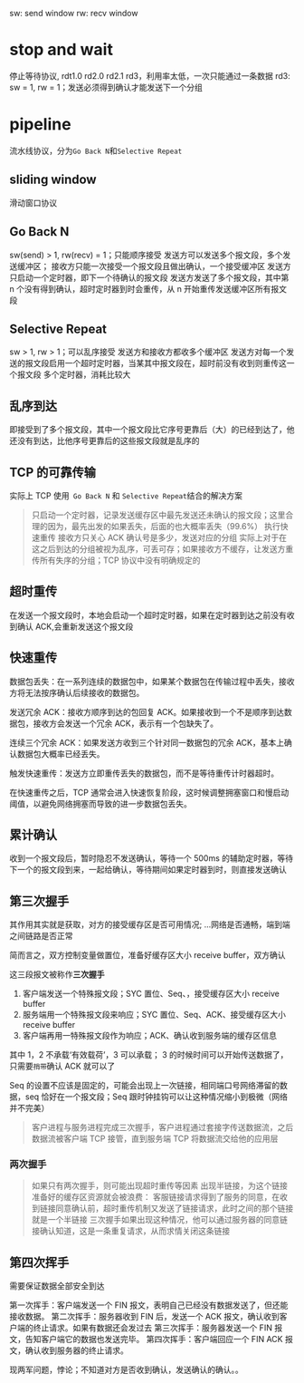 sw: send window
rw: recv window

# stop and wait

停止等待协议, rdt1.0 rd2.0 rd2.1 rd3，利用率太低，一次只能通过一条数据
rd3: sw = 1, rw = 1；发送必须得到确认才能发送下一个分组

# pipeline

流水线协议，分为`Go Back N`和`Selective Repeat`

## sliding window

滑动窗口协议

## Go Back N

sw(send) > 1, rw(recv) = 1；只能顺序接受
发送方可以发送多个报文段，多个发送缓冲区；
接收方只能一次接受一个报文段且做出确认，一个接受缓冲区
发送方只启动一个定时器，即下一个待确认的报文段
发送方发送了多个报文段，其中第 n 个没有得到确认，超时定时器到时会重传，从 n 开始重传发送缓冲区所有报文段

## Selective Repeat

sw > 1, rw > 1；可以乱序接受
发送方和接收方都收多个缓冲区
发送方对每一个发送的报文段启用一个超时定时器，当某其中报文段在，超时前没有收到则重传这一个报文段
多个定时器，消耗比较大

## 乱序到达

即接受到了多个报文段，其中一个报文段比它序号更靠后（大）的已经到达了，他还没有到达，比他序号更靠后的这些报文段就是乱序的

## TCP 的可靠传输

实际上 TCP 使用` Go Back N` 和 `Selective Repeat`结合的解决方案

> 只启动一个定时器，记录发送缓存区中最先发送还未确认的报文段；这里合理的因为，最先出发的如果丢失，后面的也大概率丢失（99.6%）
> 执行快速重传
> 接收方只关心 ACK 确认号是多少，发送对应的分组
> 实际上对于在这之后到达的分组被视为乱序，可丢可存；如果接收方不缓存，让发送方重传所有失序的分组；TCP 协议中没有明确规定的

## 超时重传

在发送一个报文段时，本地会启动一个超时定时器，如果在定时器到达之前没有收到确认 ACK,会重新发送这个报文段

## 快速重传

数据包丢失：在一系列连续的数据包中，如果某个数据包在传输过程中丢失，接收方将无法按序确认后续接收的数据包。

发送冗余 ACK：接收方顺序到达的包回复 ACK。如果接收到一个不是顺序到达数据包，接收方会发送一个冗余 ACK，表示有一个包缺失了。

连续三个冗余 ACK：如果发送方收到三个针对同一数据包的冗余 ACK，基本上确认数据包大概率已经丢失。

触发快速重传：发送方立即重传丢失的数据包，而不是等待重传计时器超时。

在快速重传之后，TCP 通常会进入快速恢复阶段，这时候调整拥塞窗口和慢启动阈值，以避免网络拥塞而导致的进一步数据包丢失。

## 累计确认

收到一个报文段后，暂时隐忍不发送确认，等待一个 500ms 的辅助定时器，等待下一个的报文段到来，一起给确认，等待期间如果定时器到时，则直接发送确认

## 第三次握手

其作用其实就是获取，对方的接受缓存区是否可用情况; ...网络是否通畅，端到端之间链路是否正常

简而言之，双方控制变量做置位，准备好缓存区大小 receive buffer，双方确认

这三段报文被称作**三次握手**

1. 客户端发送一个特殊报文段；SYC 置位、Seq、，接受缓存区大小 receive buffer
2. 服务端用一个特殊报文段来响应；SYC 置位、Seq、ACK、接受缓存区大小 receive buffer
3. 客户端再用一特殊报文段作为响应；ACK、确认收到服务端的缓存区信息

其中 1，2 不承载‘有效载荷’，3 可以承载；
3 的时候时间可以开始传送数据了，只需要`捎带`确认 ACK 就可以了

Seq 的设置不应该是固定的，可能会出现上一次链接，相同端口号网络滞留的数据，seq 恰好在一个报文段；Seq 跟时钟挂钩可以让这种情况缩小到极微（网络并不完美）

> 客户进程与服务进程完成三次握手，客户进程通过套接字传送数据流，之后数据流被客户端 TCP 接管，直到服务端 TCP 将数据流交给他的应用层

### 两次握手

> 如果只有两次握手，则可能出现超时重传等因素
> 出现半链接，为这个链接准备好的缓存区资源就会被浪费：
> 客服链接请求得到了服务的同意，在收到链接同意确认前，超时重传机制又发送了链接请求，此时之间的那个链接就是一个半链接
> 三次握手如果出现这种情况，他可以通过服务器的同意链接确认知道，这是一条重复请求，从而求情关闭这条链接

## 第四次挥手

需要保证数据全部安全到达

第一次挥手：客户端发送一个 FIN 报文，表明自己已经没有数据发送了，但还能接收数据。
第二次挥手：服务器收到 FIN 后，发送一个 ACK 报文，确认收到客户端的终止请求。如果有数据还会发过去
第三次挥手：服务器发送一个 FIN 报文，告知客户端它的数据也发送完毕。
第四次挥手：客户端回应一个 FIN ACK 报文，确认收到服务器的终止请求。

现两军问题，悖论；不知道对方是否收到确认，发送确认的确认。。
